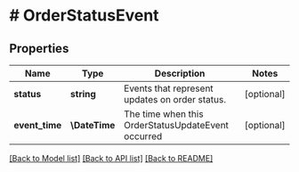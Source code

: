 # # OrderStatusEvent

## Properties

Name | Type | Description | Notes
------------ | ------------- | ------------- | -------------
**status** | **string** | Events that represent updates on order status. | [optional]
**event_time** | **\DateTime** | The time when this OrderStatusUpdateEvent occurred | [optional]

[[Back to Model list]](../../README.md#models) [[Back to API list]](../../README.md#endpoints) [[Back to README]](../../README.md)
